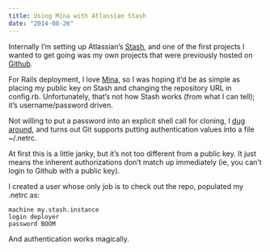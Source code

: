 ```yaml
---
title: Using Mina with Atlassian Stash
date: "2014-08-26"
---
```


Internally I’m setting up Atlassian’s <a href="https://www.atlassian.com/software/stash">Stash</a>, and one of the first projects I wanted to get going was my own projects that were previously hosted on <a href="https://github.com/">Github</a>.

For Rails deployment, I love <a href="http://nadarei.co/mina/">Mina</a>, so I was hoping it’d be as simple as placing my public key on Stash and changing the repository URL in config.rb. Unfortunately, that’s not how Stash works (from what I can tell); it’s username/password driven.

Not willing to put a password into an explicit shell call for cloning, I <a href="https://confluence.atlassian.com/display/STASH/Permanently+authenticating+with+Git+repositories">dug around</a>, and turns out Git supports putting authentication values into a file ~/.netrc.

At first this is a little janky, but it’s not too different from a public key. It just means the inherent authorizations don’t match up immediately (ie, you can’t login to Github with a public key).

I created a user whose only job is to check out the repo, populated my .netrc as:

    machine my.stash.instance
    login deployer
    password BOOM

And authentication works magically.
